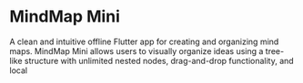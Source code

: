 # MindMap Mini

A clean and intuitive offline Flutter app for creating and organizing mind maps. MindMap Mini allows users to visually organize ideas using a tree-like structure with unlimited nested nodes, drag-and-drop functionality, and local 
